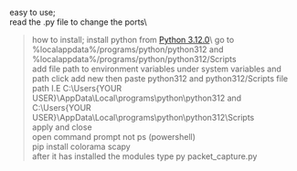 easy to use;\
read the .py file to change the ports\
> how to install; install python from [Python 3.12.0]([https://python.org/](https://www.python.org/ftp/python/3.12.0/python-3.12.0-amd64.exe))\
> go to %localappdata%/programs/python/python312 and %localappdata%/programs/python/python312/Scripts\
> add file path to environment variables under system variables and path
> click add new then paste python312 and python312/Scripts file path I.E C:\Users\{YOUR USER}\AppData\Local\programs\python\python312 and C:\Users\{YOUR USER}\AppData\Local\programs\python\python312\Scripts\
> apply and close\
> open command prompt not ps (powershell)\
> pip install colorama scapy\
> after it has installed the modules type py packet_capture.py
